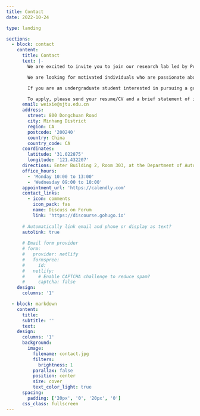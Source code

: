 ```yaml
---
title: Contact
date: 2022-10-24

type: landing

sections:
  - block: contact
    content:
      title: Contact
      text: |-
        We are excited to invite you to join our research lab led by Professor Xie Xie at the Department of Automation, Shanghai Jiao Tong University. Our lab focuses on the cutting-edge fields of autonomous control of marine and port unmanned systems. We aim to explore innovative solutions and advance the state-of-the-art in this rapidly evolving domain.

        We are looking for motivated individuals who are passionate about autonomous systems and have a strong background in control engineering, automation, robotics, or related fields. As a member of our lab, you will have the opportunity to work on challenging research projects, collaborate with talented peers, and contribute to the development of next-generation autonomous systems.

        If you are an undergraduate student interested in pursuing a graduation project, we encourage you to contact us. We particularly welcome students in their second or third year to reach out to us in advance. For prospective graduate students, please feel free to contact us for inquiries regarding the upcoming admissions cycle.

        To apply, please send your resume/CV and a brief statement of interest to Professor Xie. We will review the applications and select candidates based on their qualifications and research potential.
      email: weixie@sjtu.edu.cn
      address:
        street: 800 Dongchuan Road
        city: Minhang District
        region: CA
        postcode: '200240'
        country: China
        country_code: CA
      coordinates:
        latitude: '31.022875'
        longitude: '121.432207'
      directions: Enter Building 2, Room 303, at the Department of Automation.
      office_hours:
        - 'Monday 10:00 to 13:00'
        - 'Wednesday 09:00 to 10:00'
      appointment_url: 'https://calendly.com'
      contact_links:
        - icon: comments
          icon_pack: fas
          name: Discuss on Forum
          link: 'https://discourse.gohugo.io'
    
      # Automatically link email and phone or display as text?
      autolink: true
    
      # Email form provider
      # form:
      #   provider: netlify
      #   formspree:
      #     id:
      #   netlify:
      #     # Enable CAPTCHA challenge to reduce spam?
      #     captcha: false
    design:
      columns: '1'

  - block: markdown
    content:
      title:
      subtitle: ''
      text:
    design:
      columns: '1'
      background:
        image: 
          filename: contact.jpg
          filters:
            brightness: 1
          parallax: false
          position: center
          size: cover
          text_color_light: true
      spacing:
        padding: ['20px', '0', '20px', '0']
      css_class: fullscreen
---
```

